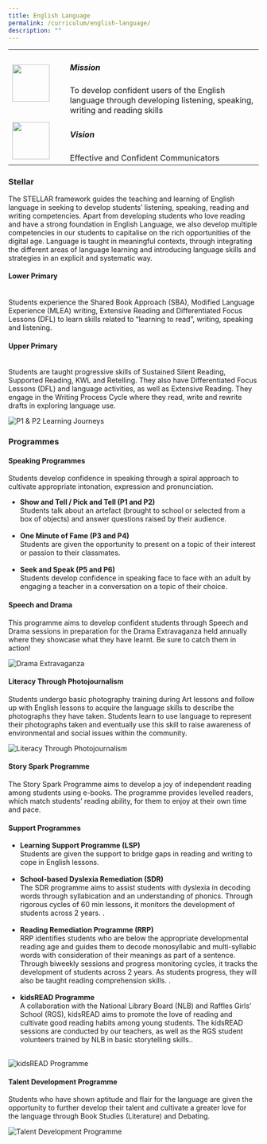 ```yaml
---
title: English Language
permalink: /curriculum/english-language/
description: ""
---
```

<table>
	<tbody><tr>
		<td width="100px">
			<img src="/images/mission.jpg" style="height:75px; width:75px">
		</td>
		<td> 
			<h5><b>Mission</b></h5>
			To develop confident users of the English language through developing listening, speaking, writing and reading skills
		</td>
	</tr>
	<tr>
     <td>
		   <img src="/images/vision.png" style="height:75px; width:75px">
     </td>
     <td> 
			 <h5><b>Vision</b></h5>
	     Effective and Confident Communicators
       </td>
	</tr>
</tbody></table>

<h3><b>Stellar</b></h3>

The STELLAR framework guides the teaching and learning of English language in seeking to develop students’ listening, speaking, reading and writing competencies. Apart from developing students who love reading and have a strong foundation in English Language, we also develop multiple competencies in our students to capitalise on the rich opportunities of the digital age. Language is taught in meaningful contexts, through integrating the different areas of language learning and introducing language skills and strategies in an explicit and systematic way. 

<h4><b>Lower Primary</b></h4>
<br>
Students experience the Shared Book Approach (SBA), Modified Language Experience (MLEA) writing, Extensive Reading and Differentiated Focus Lessons (DFL) to learn skills related to “learning to read”, writing, speaking and listening. 

<h4><b>Upper Primary</b></h4>
<br>
Students are taught progressive skills of Sustained Silent Reading, Supported Reading, KWL and Retelling. They also have Differentiated Focus Lessons (DFL) and language activities, as well as Extensive Reading. They engage in the Writing Process Cycle where they read, write and rewrite drafts in exploring language use.
<br>

![P1 &amp; P2 Learning Journeys](/images/Curriculum/English%20Language/p1%20&amp;%20p2%20learning%20journeys.jpg)

<h3><b> Programmes</b></h3>

<h4><b>Speaking Programmes</b></h4>
Students develop confidence in speaking through a spiral approach to cultivate appropriate intonation, expression and pronunciation. 

<ul>
	<li><b>Show and Tell / Pick and Tell (P1 and P2)</b></li>Students talk about an artefact (brought to school or selected from a box of objects) and answer questions raised by their audience.<br><br>
	<li><b>One Minute of Fame (P3 and P4)</b></li>Students are given the opportunity to present on a topic of their interest or passion to their classmates.<br><br>
	<li><b>Seek and Speak (P5 and P6)</b></li>Students develop confidence in speaking face to face with an adult by engaging a teacher in a conversation on a topic of their choice. 
</ul>

<h4><b>Speech and Drama</b></h4>

This programme aims to develop confident students through Speech and Drama sessions in preparation for the Drama Extravaganza held annually where they showcase what they have learnt. Be sure to catch them in action!

![Drama Extravaganza](/images/Curriculum/English%20Language/drama%20extravaganza.jpg)

<h4><b>Literacy Through Photojournalism</b></h4>

Students undergo basic photography training during Art lessons and follow up with English lessons to acquire the language skills to describe the photographs they have taken. Students learn to use language to represent their photographs taken and eventually use this skill to raise awareness of environmental and social issues within the community.

![Literacy Through Photojournalism](/images/Curriculum/English%20Language/literacy%20through%20photojournalism.jpg)

<h4><b>Story Spark Programme</b></h4>

The Story Spark Programme aims to develop a joy of independent reading among students using e-books. The programme provides levelled readers, which match students’ reading ability, for them to enjoy at their own time and pace. 

<h4><b>Support Programmes</b></h4>

<ul>
	<li><b>Learning Support Programme (LSP)</b></li>Students are given the support to bridge gaps in reading and writing to cope in English lessons.<br><br>
	<li><b>School-based Dyslexia Remediation (SDR)</b></li>The SDR programme aims to assist students with dyslexia in decoding words through syllabication and an understanding of phonics. Through rigorous cycles of 60 min lessons, it monitors the development of students across 2 years. .<br><br>
	<li><b>Reading Remediation Programme (RRP)</b></li>RRP identifies students who are below the appropriate developmental reading age and guides them to decode monosyllabic and multi-syllabic words with consideration of their meanings as part of a sentence. Through biweekly sessions and progress monitoring cycles, it tracks the development of students across 2 years. As students progress, they will also be taught reading comprehension skills. .<br><br>
	<li><b>kidsREAD Programme</b></li> A collaboration with the National Library Board (NLB) and Raffles Girls’ School (RGS), kidsREAD aims to promote the love of reading and cultivate good reading habits among young students. The kidsREAD sessions are conducted by our teachers, as well as the RGS student volunteers trained by NLB in basic storytelling skills..<br><br>
</ul>

![kidsREAD Programme](/images/Curriculum/English%20Language/kidsread%20programme.jpg)


<h4><b>Talent Development Programme</b></h4>

Students who have shown aptitude and flair for the language are given the opportunity to further develop their talent and cultivate a greater love for the language through Book Studies (Literature) and Debating. 

![Talent Development Programme](/images/Curriculum/English%20Language/talent%20development%20programme.jpg)